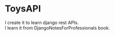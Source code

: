 # ToysAPI

I create it to learn django rest APIs.<br>
I learn it from DjangoNotesForProfessionals book.<br>